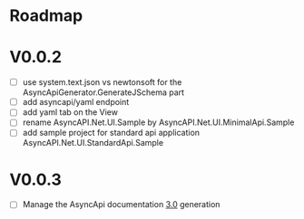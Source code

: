 # Roadmap

# V0.0.2
- [ ] use system.text.json vs newtonsoft for the AsyncApiGenerator.GenerateJSchema part 
- [ ] add asyncapi/yaml endpoint
- [ ] add yaml tab on the View
- [ ] rename AsyncAPI.Net.UI.Sample by AsyncAPI.Net.UI.MinimalApi.Sample
- [ ] add sample project for standard api application AsyncAPI.Net.UI.StandardApi.Sample

# V0.0.3
- [ ] Manage the AsyncApi documentation [3.0](https://www.asyncapi.com/blog/release-notes-3.0.0) generation